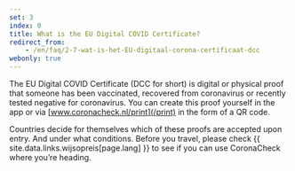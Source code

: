 ```yaml
---
set: 3
index: 0
title: What is the EU Digital COVID Certificate?
redirect_from:
    - /en/faq/2-7-wat-is-het-EU-digitaal-corona-certificaat-dcc
webonly: true
---
```

The EU Digital COVID Certificate (DCC for short) is digital or physical proof that someone has been vaccinated, recovered from coronavirus or recently tested negative for coronavirus. You can create this proof yourself in the app or via [www.coronacheck.nl/print](/print)  in the form of a QR code.

Countries decide for themselves which of these proofs are accepted upon entry. And under what conditions. Before you travel, please check {{ site.data.links.wijsopreis[page.lang] }} to see if you can use CoronaCheck where you’re heading.
